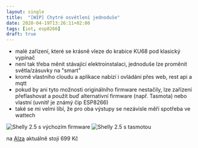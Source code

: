 ```yaml
---
layout: single
title:  "[WIP] Chytré osvětlení jednoduše"
date: 2020-04-19T13:26:11+02:00
tags: [iot, esp8266]
draft: true
---
```


* malé zařízení, které se krásně vleze do krabice KU68 pod klasický vypínač
* není tak třeba měnit stávající elektroinstalaci, jednoduše lze proměnit světla/zásuvky na "smart"
* kromě vlastního cloudu a aplikace nabízí i ovládání přes web, rest api a mqtt
* pokud by ani tyto možnosti originálního firmware nestačily, lze zařízení přeflashovat a použít
  buď alternativní firmware (např. Tasmota) nebo vlastní (uvnitř je známý čip ESP8266)
* také se mi velmi líbí, že pro oba výstupy se nezávisle měří spotřeba ve wattech

![Shelly 2.5 s výchozím firmware](/img/shelly-2_5-original.png)
![Shelly 2.5 s tasmotou](/img/shelly-2_5-tasmota.png)

na [Alza](https://www.alza.cz/shelly-2-5-spinaci-zaluziovy-modul-s-merenim-spotreby-wifi-d5718613.htm)
aktuálně stojí 699 Kč
